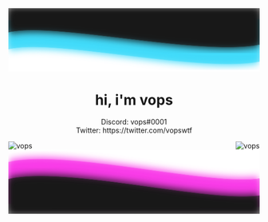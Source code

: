 <!-- Credit to Kqzz for profile inspiration -->

<img align="center" src="https://raw.githubusercontent.com/ItsVops/ItsVops/master/top.svg"/>

<h1 align=center>hi, i'm vops</h1>
  <p align=center>
    Discord: vops#0001
    </br>
    Twitter: https://twitter.com/vopswtf 
    </br>
  </p>

<p><img align="left" src="https://github-readme-stats.vercel.app/api?username=ItsVops&show_icons=true&text_color=ED39DC&bg_color=181818&title_color=3EDAFF&icon_color=ffffff" alt="vops" /></p>

<p></p>

<img align="right" src="https://github-readme-stats.vercel.app/api/top-langs/?username=ItsVops&show_icons=true&text_color=ED39DC&bg_color=181818&title_color=3EDAFF&icon_color=ffffff" alt="vops" />

<img align="center" src="https://raw.githubusercontent.com/ItsVops/ItsVops/master/bottom.svg"/>
